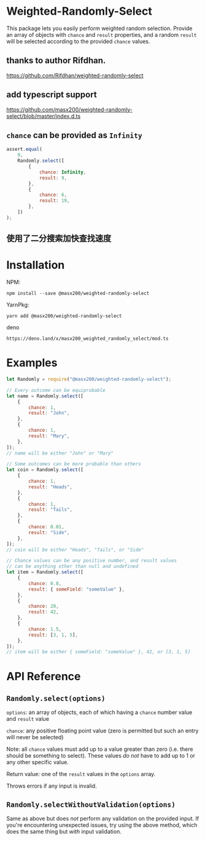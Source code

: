 # Weighted-Randomly-Select

This package lets you easily perform weighted random selection. Provide an array
of objects with `chance` and `result` properties, and a random `result` will be
selected according to the provided `chance` values.

## thanks to author Rifdhan.

https://github.com/Rifdhan/weighted-randomly-select

## add typescript support

https://github.com/masx200/weighted-randomly-select/blob/master/index.d.ts

## `chance` can be provided as `Infinity`

```js
assert.equal(
    9,
    Randomly.select([
        {
            chance: Infinity,
            result: 9,
        },
        {
            chance: 6,
            result: 19,
        },
    ])
);
```
## 使用了二分搜索加快查找速度

# Installation

NPM:
```
npm install --save @masx200/weighted-randomly-select
```

YarnPkg: 
```
yarn add @masx200/weighted-randomly-select
```
deno
```
https://deno.land/x/masx200_weighted_randomly_select/mod.ts
```

# Examples

```javascript
let Randomly = require("@masx200/weighted-randomly-select");

// Every outcome can be equiprobable
let name = Randomly.select([
    {
        chance: 1,
        result: "John",
    },
    {
        chance: 1,
        result: "Mary",
    },
]);
// name will be either "John" or "Mary"

// Some outcomes can be more probable than others
let coin = Randomly.select([
    {
        chance: 1,
        result: "Heads",
    },
    {
        chance: 1,
        result: "Tails",
    },
    {
        chance: 0.01,
        result: "Side",
    },
]);
// coin will be either "Heads", "Tails", or "Side"

// Chance values can be any positive number, and result values
// can be anything other than null and undefined
let item = Randomly.select([
    {
        chance: 0.8,
        result: { someField: "someValue" },
    },
    {
        chance: 20,
        result: 42,
    },
    {
        chance: 1.5,
        result: [3, 1, 5],
    },
]);
// item will be either { someField: "someValue" }, 42, or [3, 1, 5]
```

# API Reference

## `Randomly.select(options)`

`options`: an array of objects, each of which having a `chance` number value and
`result` value

`chance`: any positive floating point value (zero is permitted but such an entry
will never be selected)

Note: all `chance` values must add up to a value greater than zero (i.e. there
should be something to select). These values _do not_ have to add up to 1 or any
other specific value.

Return value: one of the `result` values in the `options` array.

Throws errors if any input is invalid.

## `Randomly.selectWithoutValidation(options)`

Same as above but does _not_ perform any validation on the provided input. If
you're encountering unexpected issues, try using the above method, which does
the same thing but _with_ input validation.
